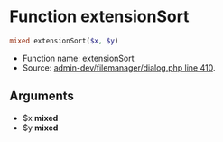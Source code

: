 Function extensionSort
===========================





```php
mixed extensionSort($x, $y)
```

* Function name: extensionSort
* Source: [admin-dev/filemanager/dialog.php line 410](https://github.com/PrestaShop/PrestaShop/blob/1.6.0.7/admin-dev/filemanager/dialog.php#L410).

Arguments
---------

* $x **mixed**
* $y **mixed**

